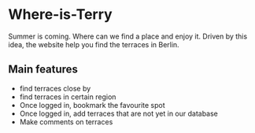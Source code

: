# Where-is-Terry
Summer is coming. Where can we find a place and enjoy it. Driven by this idea, the website help you find the terraces in Berlin. 

## Main features
* find terraces close by
* find terraces in certain region
* Once logged in, bookmark the favourite spot
* Once logged in, add terraces that are not yet in our database
* Make comments on terraces

